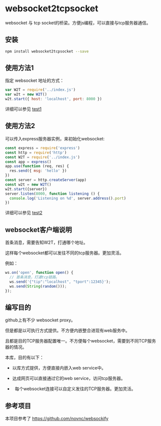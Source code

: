 # websocket2tcpsocket

websocket 与 tcp socket的桥梁。方便js编程，可以直接与tcp服务器通信。

## 安装

```bash
npm install websocket2tcpsocket --save
```

## 使用方法1

指定 websocket 地址的方式：

```js
var W2T = require('../index.js')
var w2t = new W2T()
w2t.start({ host: 'localhost', port: 8000 })
```

详细可以参见 [test1](test/test1.js)

## 使用方法2

可以传入express服务器实例，来初始化websocket:

```js
const express = require('express')
const http = require('http')
const W2T = require('../index.js')
const app = express()
app.use(function (req, res) {
  res.send({ msg: 'hello' })
})
const server = http.createServer(app)
const w2t = new W2T()
w2t.start({server})
server.listen(8000, function listening () {
  console.log('Listening on %d', server.address().port)
})
```

详细可以参见 [test2](test/test2.js)

## websocket客户端说明

首条消息，需要告知W2T，打通哪个地址。

这样每个websocket都可以发往不同的tcp服务器。更加灵活。

例如：

```js
ws.on('open', function open() {
  // 首条消息，打通tcp链路。
  ws.send('{"tip":"localhost", "tport":12345}');
  ws.send(String(random()));
});
```


## 编写目的

github上有不少 websocket proxy。

但是都是以可执行方式提供。不方便内嵌整合进现有web服务中。

且都是目的TCP服务器配置唯一。不方便每个websocket，需要到不同TCP服务器的情况。

本库，目的有以下：

-   以库方式提供，方便直接内嵌入web service中。

-   达成网页可以直接通过它的web service，访问tcp服务器。

-   每个websocket连接可以自定义发往的TCP服务器。更加灵活。


## 参考项目

本项目参考了 <https://github.com/novnc/websockify>
